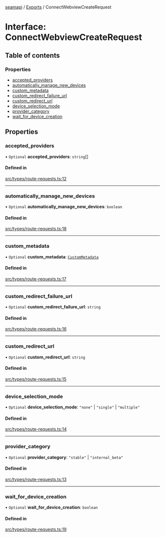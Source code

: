[seamapi](../README.md) / [Exports](../modules.md) / ConnectWebviewCreateRequest

# Interface: ConnectWebviewCreateRequest

## Table of contents

### Properties

- [accepted\_providers](ConnectWebviewCreateRequest.md#accepted_providers)
- [automatically\_manage\_new\_devices](ConnectWebviewCreateRequest.md#automatically_manage_new_devices)
- [custom\_metadata](ConnectWebviewCreateRequest.md#custom_metadata)
- [custom\_redirect\_failure\_url](ConnectWebviewCreateRequest.md#custom_redirect_failure_url)
- [custom\_redirect\_url](ConnectWebviewCreateRequest.md#custom_redirect_url)
- [device\_selection\_mode](ConnectWebviewCreateRequest.md#device_selection_mode)
- [provider\_category](ConnectWebviewCreateRequest.md#provider_category)
- [wait\_for\_device\_creation](ConnectWebviewCreateRequest.md#wait_for_device_creation)

## Properties

### accepted\_providers

• `Optional` **accepted\_providers**: `string`[]

#### Defined in

[src/types/route-requests.ts:12](https://github.com/seamapi/javascript-legacy/blob/main/src/types/route-requests.ts#L12)

___

### automatically\_manage\_new\_devices

• `Optional` **automatically\_manage\_new\_devices**: `boolean`

#### Defined in

[src/types/route-requests.ts:18](https://github.com/seamapi/javascript-legacy/blob/main/src/types/route-requests.ts#L18)

___

### custom\_metadata

• `Optional` **custom\_metadata**: [`CustomMetadata`](../modules.md#custommetadata)

#### Defined in

[src/types/route-requests.ts:17](https://github.com/seamapi/javascript-legacy/blob/main/src/types/route-requests.ts#L17)

___

### custom\_redirect\_failure\_url

• `Optional` **custom\_redirect\_failure\_url**: `string`

#### Defined in

[src/types/route-requests.ts:16](https://github.com/seamapi/javascript-legacy/blob/main/src/types/route-requests.ts#L16)

___

### custom\_redirect\_url

• `Optional` **custom\_redirect\_url**: `string`

#### Defined in

[src/types/route-requests.ts:15](https://github.com/seamapi/javascript-legacy/blob/main/src/types/route-requests.ts#L15)

___

### device\_selection\_mode

• `Optional` **device\_selection\_mode**: ``"none"`` \| ``"single"`` \| ``"multiple"``

#### Defined in

[src/types/route-requests.ts:14](https://github.com/seamapi/javascript-legacy/blob/main/src/types/route-requests.ts#L14)

___

### provider\_category

• `Optional` **provider\_category**: ``"stable"`` \| ``"internal_beta"``

#### Defined in

[src/types/route-requests.ts:13](https://github.com/seamapi/javascript-legacy/blob/main/src/types/route-requests.ts#L13)

___

### wait\_for\_device\_creation

• `Optional` **wait\_for\_device\_creation**: `boolean`

#### Defined in

[src/types/route-requests.ts:19](https://github.com/seamapi/javascript-legacy/blob/main/src/types/route-requests.ts#L19)
